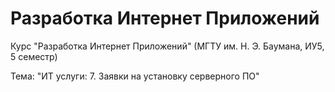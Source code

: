 # Разработка Интернет Приложений

Курс "Разработка Интернет Приложений" (МГТУ им. Н. Э. Баумана, ИУ5, 5 семестр)

Тема: "ИТ услуги: 7. Заявки на установку серверного ПО"

